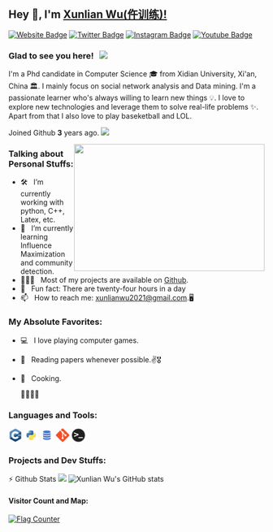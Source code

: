 
## Hey 👋, I'm [Xunlian Wu(仵训练)!](https://github.com/RyanWuwu/)

[![Website Badge](https://img.shields.io/badge/Website-3b5998?style=flat-square&logo=google-chrome&logoColor=white)](https://ryanwuwu.github.io/)
[![Twitter Badge](https://img.shields.io/badge/-Twitter-00acee?style=flat-square&logo=Twitter&logoColor=white)](https://twitter.com/yimeishan)
[![Instagram Badge](https://img.shields.io/badge/-Instagram-e4405f?style=flat-square&logo=Instagram&logoColor=white)](https://instagram.com/xunlianwu/)
[![Youtube Badge](https://img.shields.io/youtube/channel/views/UCmJl_VnuzJazUTsXR22euPw?style=social)](https://www.youtube.com/channel/UCmJl_VnuzJazUTsXR22euPw)

### Glad to see you here! &nbsp; ![](https://visitor-badge.glitch.me/badge?page_id=RyanWuwu.RyanWuwu&style=flat-square&left_color=gray&right_color=green)

I'm a Phd candidate in Computer Science 🎓 from Xidian University, Xi'an, China 🏛. I mainly focus on social network analysis and Data mining. I'm a passionate learner who's always willing to learn new things 💡. I love to explore new technologies and leverage them to solve real-life problems ✨. Apart from that I also love to play baseketball and LOL.

Joined Github **3** years ago.
[![](https://gitwar.herokuapp.com/badge?username=iampavangandhi&label=Gitwar%20Profile%20Score&style=for-the-badge&color=0088cc)](https://gitwar.herokuapp.com/)

<img align="right" height="250" width="375" alt="" src="https://raw.githubusercontent.com/iampavangandhi/iampavangandhi/master/gifs/coder.gif" />

### Talking about Personal Stuffs:

- 🛠 &nbsp; I’m currently working with python, C++, Latex, etc.
- 🚀 &nbsp; I’m currently learning Influence Maximization and community detection.
- 👨🏻‍💻 &nbsp; Most of my projects are available on [Github](https://github.com/RyanWuwu).
- 👾 &nbsp; Fun fact: There are twenty-four hours in a day
- 📫 &nbsp; How to reach me: xunlianwu2021@gmail.com.🖥️

### My Absolute Favorites:

- 💻 &nbsp; I love playing computer games.

- 📰 &nbsp; Reading papers whenever possible.✌️🎖️

- 🍕 &nbsp; Cooking.

  🎉🎉🎉🎊

### Languages and Tools:

<code><img height="27" src="https://raw.githubusercontent.com/github/explore/80688e429a7d4ef2fca1e82350fe8e3517d3494d/topics/cpp/cpp.png" alt="cpp"></code>
<code><img height="27" src="https://raw.githubusercontent.com/github/explore/80688e429a7d4ef2fca1e82350fe8e3517d3494d/topics/python/python.png" alt="python"></code>
<code><img height="27" src="https://raw.githubusercontent.com/github/explore/80688e429a7d4ef2fca1e82350fe8e3517d3494d/topics/sql/sql.png" alt="sql"></code>
<code><img height="27" src="https://raw.githubusercontent.com/devicons/devicon/master/icons/git/git-original.svg" alt="git"></code>
<code><img height="27" src="https://raw.githubusercontent.com/github/explore/80688e429a7d4ef2fca1e82350fe8e3517d3494d/topics/terminal/terminal.png" alt="terminal"></code>

<!--
<code><img height="25" src="https://raw.githubusercontent.com/github/explore/80688e429a7d4ef2fca1e82350fe8e3517d3494d/topics/sass/sass.png" alt="sass"></code>
-->

### Projects and Dev Stuffs:
⚡ Github Stats
<picture>
  <source
    srcset="https://github-readme-stats.vercel.app/api?username=Xunlian-Wu&show_icons=true&theme=dark"
    media="(prefers-color-scheme: dark)"
  />
  <source
    srcset="https://github-readme-stats.vercel.app/api?username=Xunlain-Wu&show_icons=true"
    media="(prefers-color-scheme: light), (prefers-color-scheme: no-preference)"
  />
  <img src="https://github-readme-stats.vercel.app/api?username=Xunlian-Wu&show_icons=true" />
</picture>
![Xunlian Wu's GitHub stats](https://github-readme-stats.vercel.app/api?username=Xunlian-Wu&show_icons=true&theme=radical)

</div>



  <div class="footer">     <!-- Visitor count and map -->     <div>       <h4>Visitor Count and Map:</h4>       <a href="https://info.flagcounter.com/mhch"><img src="https://s01.flagcounter.com/map/mhch/size_m/txt_010503/border_471D04/pageviews_1/viewers_0/flags_0/" alt="Flag Counter" border="0"></a>     </div>   </div></a>



